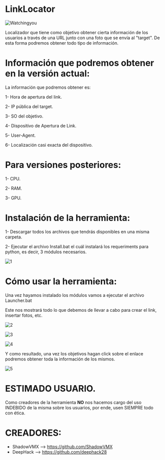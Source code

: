 # LinkLocator

![Watchingyou](https://user-images.githubusercontent.com/92258683/181933953-37ebf3f5-a8b4-4f50-9bc3-e78189376da7.jpg)


Localizador que tiene como objetivo obtener cierta información de los usuarios a través de una URL junto con una foto que se envía al "target". De esta forma podremos obtener todo tipo de información.


# Información que podremos obtener en la versión actual:


La información que podremos obtener es:

1- Hora de apertura del link.

2- IP pública del target.

3- SO del objetivo.

4- Dispositivo de Apertura de Link.

5- User-Agent.

6- Localización casi exacta del dispositivo.




# Para versiones posteriores:

1- CPU.

2- RAM.

3- GPU.



# Instalación de la herramienta:

1- Descargar todos los archivos que tendrás disponibles en una misma carpeta.

2- Ejecutar el archivo Install.bat el cuál instalará los requeriments para python, es decir, 3 módulos necesarios.


![1](https://user-images.githubusercontent.com/92258683/181934134-0d8e7d90-e499-4687-ad93-2c11fdb3242d.png)


# Cómo usar la herramienta:

Una vez hayamos instalado los módulos vamos a ejecutar el archivo Launcher.bat

Este nos mostrará todo lo que debemos de llevar a cabo para crear el link, insertar fotos, etc.


![2](https://user-images.githubusercontent.com/92258683/181934189-3e5e9b70-1bac-4c80-8dec-91e1dd2279b1.png)



![3](https://user-images.githubusercontent.com/92258683/181934193-fc34a2c5-f0cb-430b-a47e-2e903b63543b.png)



![4](https://user-images.githubusercontent.com/92258683/181934194-692d6f73-9f0c-4384-b7a9-f7a2001f72a4.png)


Y como resultado, una vez los objetivos hagan click sobre el enlace podremos obtener toda la información de los mismos.


![5](https://user-images.githubusercontent.com/92258683/181934209-81d5eca5-6f59-40c0-b15f-f8580cde8c05.png)





# ESTIMADO USUARIO.

Como creadores de la herramienta **NO** nos hacemos cargo del uso INDEBIDO de la misma sobre los usuarios, por ende, usen SIEMPRE todo con ética.


# CREADORES:

- ShadowVMX --> https://github.com/ShadowVMX
- DeepHack --> https://github.com/deephack28


